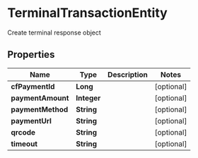 

# TerminalTransactionEntity

Create terminal response object

## Properties

| Name | Type | Description | Notes |
|------------ | ------------- | ------------- | -------------|
|**cfPaymentId** | **Long** |  |  [optional] |
|**paymentAmount** | **Integer** |  |  [optional] |
|**paymentMethod** | **String** |  |  [optional] |
|**paymentUrl** | **String** |  |  [optional] |
|**qrcode** | **String** |  |  [optional] |
|**timeout** | **String** |  |  [optional] |




